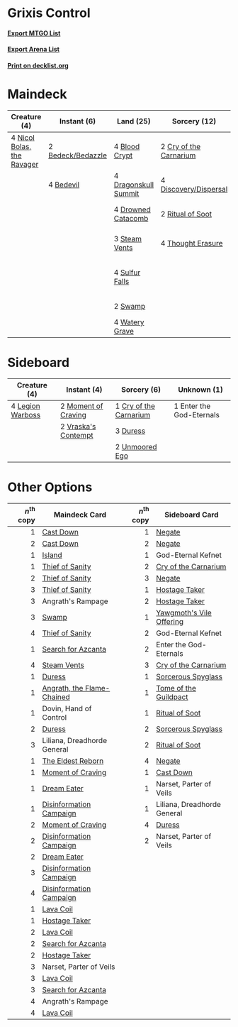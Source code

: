 # Grixis Control

#### [Export MTGO List](../collection/Grixis%20Control/Grixis%20Control.txt)
#### [Export Arena List](../collection/Grixis%20Control/Grixis%20Control_arena.txt)
#### [Print on decklist.org](http://decklist.org/?deckmain=2%09Angrath's%20Rampage%0A2%09Bedeck/Bedazzle%0A4%09Bedevil%0A4%09Blood%20Crypt%0A2%09Cry%20of%20the%20Carnarium%0A4%09Discovery/Dispersal%0A4%09Dragonskull%20Summit%0A4%09Drowned%20Catacomb%0A2%09Enter%20the%20God-Eternals%0A2%09Liliana,%20Dreadhorde%20General%0A2%09Narset,%20Parter%20of%20Veils%0A4%09Nicol%20Bolas,%20Dragon-God%0A4%09Nicol%20Bolas,%20the%20Ravager%0A2%09Ritual%20of%20Soot%0A3%09Steam%20Vents%0A4%09Sulfur%20Falls%0A2%09Swamp%0A4%09Thought%20Erasure%0A1%09Ugin,%20the%20Ineffable%0A4%09Watery%20Grave&deckside=1%09Cry%20of%20the%20Carnarium%0A3%09Duress%0A1%09Enter%20the%20God-Eternals%0A4%09Legion%20Warboss%0A2%09Moment%20of%20Craving%0A2%09Unmoored%20Ego%0A2%09Vraska's%20Contempt)
# Maindeck

|                                            Creature (4)                                             |                                        Instant (6)                                         |                                           Land (25)                                           |                                          Sorcery (12)                                           |        Unknown (13)         |
|-----------------------------------------------------------------------------------------------------|--------------------------------------------------------------------------------------------|-----------------------------------------------------------------------------------------------|-------------------------------------------------------------------------------------------------|-----------------------------|
|4 [Nicol Bolas, the Ravager](http://gatherer.wizards.com/Pages/Card/Details.aspx?multiverseid=447354)|2 [Bedeck/Bedazzle](http://gatherer.wizards.com/Pages/Card/Details.aspx?multiverseid=457365)|4 [Blood Crypt](http://gatherer.wizards.com/Pages/Card/Details.aspx?multiverseid=97102)        |2 [Cry of the Carnarium](http://gatherer.wizards.com/Pages/Card/Details.aspx?multiverseid=457214)|2 Angrath's Rampage          |
|                                                                                                     |4 [Bedevil](http://gatherer.wizards.com/Pages/Card/Details.aspx?multiverseid=457301)        |4 [Dragonskull Summit](http://gatherer.wizards.com/Pages/Card/Details.aspx?multiverseid=420909)|4 [Discovery/Dispersal](http://gatherer.wizards.com/Pages/Card/Details.aspx?multiverseid=452973) |2 Enter the God-Eternals     |
|                                                                                                     |                                                                                            |4 [Drowned Catacomb](http://gatherer.wizards.com/Pages/Card/Details.aspx?multiverseid=430633)  |2 [Ritual of Soot](http://gatherer.wizards.com/Pages/Card/Details.aspx?multiverseid=452834)      |2 Liliana, Dreadhorde General|
|                                                                                                     |                                                                                            |3 [Steam Vents](http://gatherer.wizards.com/Pages/Card/Details.aspx?multiverseid=405109)       |4 [Thought Erasure](http://gatherer.wizards.com/Pages/Card/Details.aspx?multiverseid=452956)     |2 Narset, Parter of Veils    |
|                                                                                                     |                                                                                            |4 [Sulfur Falls](http://gatherer.wizards.com/Pages/Card/Details.aspx?multiverseid=443135)      |                                                                                                 |4 Nicol Bolas, Dragon-God    |
|                                                                                                     |                                                                                            |2 [Swamp](http://gatherer.wizards.com/Pages/Card/Details.aspx?multiverseid=439858)             |                                                                                                 |1 Ugin, the Ineffable        |
|                                                                                                     |                                                                                            |4 [Watery Grave](http://gatherer.wizards.com/Pages/Card/Details.aspx?multiverseid=405114)      |                                                                                                 |                             |


# Sideboard

|                                       Creature (4)                                        |                                         Instant (4)                                          |                                           Sorcery (6)                                           |      Unknown (1)       |
|-------------------------------------------------------------------------------------------|----------------------------------------------------------------------------------------------|-------------------------------------------------------------------------------------------------|------------------------|
|4 [Legion Warboss](http://gatherer.wizards.com/Pages/Card/Details.aspx?multiverseid=452859)|2 [Moment of Craving](http://gatherer.wizards.com/Pages/Card/Details.aspx?multiverseid=439736)|1 [Cry of the Carnarium](http://gatherer.wizards.com/Pages/Card/Details.aspx?multiverseid=457214)|1 Enter the God-Eternals|
|                                                                                           |2 [Vraska's Contempt](http://gatherer.wizards.com/Pages/Card/Details.aspx?multiverseid=435283)|3 [Duress](http://gatherer.wizards.com/Pages/Card/Details.aspx?multiverseid=14557)               |                        |
|                                                                                           |                                                                                              |2 [Unmoored Ego](http://gatherer.wizards.com/Pages/Card/Details.aspx?multiverseid=452962)        |                        |


# Other Options

|*n*<sup>th</sup> copy|                                            Maindeck Card                                            |*n*<sup>th</sup> copy|                                          Sideboard Card                                           |
|--------------------:|-----------------------------------------------------------------------------------------------------|--------------------:|---------------------------------------------------------------------------------------------------|
|                    1|[Cast Down](http://gatherer.wizards.com/Pages/Card/Details.aspx?multiverseid=442969)                 |                    1|[Negate](http://gatherer.wizards.com/Pages/Card/Details.aspx?multiverseid=423707)                  |
|                    2|[Cast Down](http://gatherer.wizards.com/Pages/Card/Details.aspx?multiverseid=442969)                 |                    2|[Negate](http://gatherer.wizards.com/Pages/Card/Details.aspx?multiverseid=423707)                  |
|                    1|[Island](http://gatherer.wizards.com/Pages/Card/Details.aspx?multiverseid=439857)                    |                    1|God-Eternal Kefnet                                                                                 |
|                    1|[Thief of Sanity](http://gatherer.wizards.com/Pages/Card/Details.aspx?multiverseid=452955)           |                    2|[Cry of the Carnarium](http://gatherer.wizards.com/Pages/Card/Details.aspx?multiverseid=457214)    |
|                    2|[Thief of Sanity](http://gatherer.wizards.com/Pages/Card/Details.aspx?multiverseid=452955)           |                    3|[Negate](http://gatherer.wizards.com/Pages/Card/Details.aspx?multiverseid=423707)                  |
|                    3|[Thief of Sanity](http://gatherer.wizards.com/Pages/Card/Details.aspx?multiverseid=452955)           |                    1|[Hostage Taker](http://gatherer.wizards.com/Pages/Card/Details.aspx?multiverseid=435379)           |
|                    3|Angrath's Rampage                                                                                    |                    2|[Hostage Taker](http://gatherer.wizards.com/Pages/Card/Details.aspx?multiverseid=435379)           |
|                    3|[Swamp](http://gatherer.wizards.com/Pages/Card/Details.aspx?multiverseid=439858)                     |                    1|[Yawgmoth's Vile Offering](http://gatherer.wizards.com/Pages/Card/Details.aspx?multiverseid=443002)|
|                    4|[Thief of Sanity](http://gatherer.wizards.com/Pages/Card/Details.aspx?multiverseid=452955)           |                    2|God-Eternal Kefnet                                                                                 |
|                    1|[Search for Azcanta](http://gatherer.wizards.com/Pages/Card/Details.aspx?multiverseid=435226)        |                    2|Enter the God-Eternals                                                                             |
|                    4|[Steam Vents](http://gatherer.wizards.com/Pages/Card/Details.aspx?multiverseid=405109)               |                    3|[Cry of the Carnarium](http://gatherer.wizards.com/Pages/Card/Details.aspx?multiverseid=457214)    |
|                    1|[Duress](http://gatherer.wizards.com/Pages/Card/Details.aspx?multiverseid=14557)                     |                    1|[Sorcerous Spyglass](http://gatherer.wizards.com/Pages/Card/Details.aspx?multiverseid=435407)      |
|                    1|[Angrath, the Flame-Chained](http://gatherer.wizards.com/Pages/Card/Details.aspx?multiverseid=439809)|                    1|[Tome of the Guildpact](http://gatherer.wizards.com/Pages/Card/Details.aspx?multiverseid=457386)   |
|                    1|Dovin, Hand of Control                                                                               |                    1|[Ritual of Soot](http://gatherer.wizards.com/Pages/Card/Details.aspx?multiverseid=452834)          |
|                    2|[Duress](http://gatherer.wizards.com/Pages/Card/Details.aspx?multiverseid=14557)                     |                    2|[Sorcerous Spyglass](http://gatherer.wizards.com/Pages/Card/Details.aspx?multiverseid=435407)      |
|                    3|Liliana, Dreadhorde General                                                                          |                    2|[Ritual of Soot](http://gatherer.wizards.com/Pages/Card/Details.aspx?multiverseid=452834)          |
|                    1|[The Eldest Reborn](http://gatherer.wizards.com/Pages/Card/Details.aspx?multiverseid=442978)         |                    4|[Negate](http://gatherer.wizards.com/Pages/Card/Details.aspx?multiverseid=423707)                  |
|                    1|[Moment of Craving](http://gatherer.wizards.com/Pages/Card/Details.aspx?multiverseid=439736)         |                    1|[Cast Down](http://gatherer.wizards.com/Pages/Card/Details.aspx?multiverseid=442969)               |
|                    1|[Dream Eater](http://gatherer.wizards.com/Pages/Card/Details.aspx?multiverseid=452788)               |                    1|Narset, Parter of Veils                                                                            |
|                    1|[Disinformation Campaign](http://gatherer.wizards.com/Pages/Card/Details.aspx?multiverseid=452917)   |                    1|Liliana, Dreadhorde General                                                                        |
|                    2|[Moment of Craving](http://gatherer.wizards.com/Pages/Card/Details.aspx?multiverseid=439736)         |                    4|[Duress](http://gatherer.wizards.com/Pages/Card/Details.aspx?multiverseid=14557)                   |
|                    2|[Disinformation Campaign](http://gatherer.wizards.com/Pages/Card/Details.aspx?multiverseid=452917)   |                    2|Narset, Parter of Veils                                                                            |
|                    2|[Dream Eater](http://gatherer.wizards.com/Pages/Card/Details.aspx?multiverseid=452788)               |                     |                                                                                                   |
|                    3|[Disinformation Campaign](http://gatherer.wizards.com/Pages/Card/Details.aspx?multiverseid=452917)   |                     |                                                                                                   |
|                    4|[Disinformation Campaign](http://gatherer.wizards.com/Pages/Card/Details.aspx?multiverseid=452917)   |                     |                                                                                                   |
|                    1|[Lava Coil](http://gatherer.wizards.com/Pages/Card/Details.aspx?multiverseid=452858)                 |                     |                                                                                                   |
|                    1|[Hostage Taker](http://gatherer.wizards.com/Pages/Card/Details.aspx?multiverseid=435379)             |                     |                                                                                                   |
|                    2|[Lava Coil](http://gatherer.wizards.com/Pages/Card/Details.aspx?multiverseid=452858)                 |                     |                                                                                                   |
|                    2|[Search for Azcanta](http://gatherer.wizards.com/Pages/Card/Details.aspx?multiverseid=435226)        |                     |                                                                                                   |
|                    2|[Hostage Taker](http://gatherer.wizards.com/Pages/Card/Details.aspx?multiverseid=435379)             |                     |                                                                                                   |
|                    3|Narset, Parter of Veils                                                                              |                     |                                                                                                   |
|                    3|[Lava Coil](http://gatherer.wizards.com/Pages/Card/Details.aspx?multiverseid=452858)                 |                     |                                                                                                   |
|                    3|[Search for Azcanta](http://gatherer.wizards.com/Pages/Card/Details.aspx?multiverseid=435226)        |                     |                                                                                                   |
|                    4|Angrath's Rampage                                                                                    |                     |                                                                                                   |
|                    4|[Lava Coil](http://gatherer.wizards.com/Pages/Card/Details.aspx?multiverseid=452858)                 |                     |                                                                                                   |

